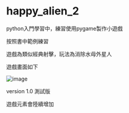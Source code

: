 # happy_alien_2

python入門學習中，練習使用pygame製作小遊戲

按照書中範例練習

遊戲為類似經典射擊，玩法為消除水母外星人

遊戲畫面如下

![image](https://github.com/commhua321/happy_alien_2/blob/master/Screenshots/game_image.jpg)

version 1.0 測試版

遊戲元素會陸續增加
